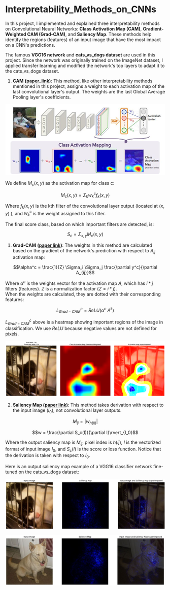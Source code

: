 # Interpretability_Methods_on_CNNs

In this project, I implemented and explained three interpretability methods on Convolutional Neural Networks: **Class Activation Map (CAM)**, **Gradient-Weighted CAM (Grad-CAM)**, and **Saliency Map**. 
These methods help identify the regions (features) of an input image that have the most impact on a CNN's predictions. 

The famous **VGG16 network** and **cats_vs_dogs dataset** are used in this project. Since the network was originally trained on the ImageNet dataset, I applied transfer learning and modified the network's top layers to adapt it to the cats_vs_dogs dataset.

1. **CAM** **([paper_link](https://arxiv.org/abs/1512.04150))**: This method, like other interpretability methods mentioned in this project, assigns a weight to each activation map of the last convolutional layer's output. The weights are the last Global Average Pooling layer's coefficients.

![img11](./images/CAM-architecture.JPG)

We define $M_c(x, y)$ as the activation map for class c: 

$$M_c(x,y) = \Sigma_k w_k^c f_k(x,y)$$

Where $f_k(x,y)$ is the kth filter of the convolutional layer output (located at $(x, y)$ ), and $w_k^c$ is the weight assigned to this filter. 

The final score class, based on which important filters are detected, is:

$$S_c = \Sigma_{x, y} M_c(x, y)$$

1. **Grad-CAM** **([paper link](https://arxiv.org/pdf/1610.02391))**: The weights in this method are calculated based on the gradient of the network's prediction with respect to $A_{ij}$ activation map:

 $$\alpha^c = \frac{1}{Z} \Sigma_i \Sigma_j \frac{\partial y^c}{\partial A_{ij}}$$

 Where $\alpha^c$ is the weights vector for the activation map $A$, which has $i * j$ filters (features). $Z$ is a normalization factor ($Z = i * j$).  
 When the weights are calculated, they are dotted with their corresponding features:

 $$L^c_{Grad-CAM} = ReLU(\alpha^c \; A^k)$$

$L^c_{Grad-CAM}$ above is a heatmap showing important regions of the image in classification. We use $ReLU$ because negative values are not defined for pixels.

![img00](./images/GradCAM_output.png)

2. **Saliency Map ([paper link](https://arxiv.org/abs/1312.6034))**: This method takes derivation with respect to the input image ($I_0$), not convolutional layer outputs.

 $$M_{ij} = |w_{h(ij)}|$$ 
 
 $$w = \frac{\partial S_c(I)}{\partial I}\rvert_{I_0}$$

Where the output saliency map is $M_{ij}$, pixel index is $h(ij)$, $I$ is the vectorized format of input image $I_0$, and $S_c(I)$ is the score or loss function. Notice that the derivation is taken with respect to $I_0$. 

Here is an output saliency map example of a VGG16 classifier network fine-tuned on the cats_vs_dogs dataset:

![img01](./images/Saliency_output_1.JPG)

![img02](./images/Saliency_output_2.JPG)
